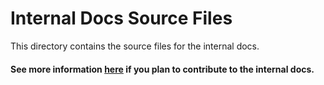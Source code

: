 # Internal Docs Source Files

This directory contains the source files for the internal docs.

#### See more information **[here](https://opendevnet.com/internal-docs/other-apps/internal)** if you plan to contribute to the internal docs.
